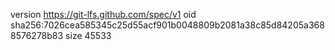 version https://git-lfs.github.com/spec/v1
oid sha256:7026cea585345c25d55acf901b0048809b2081a38c85d84205a3688576278b83
size 45533
